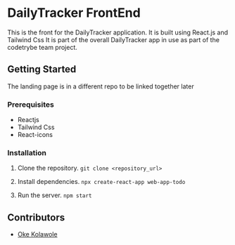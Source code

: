 # DailyTracker FrontEnd

This is the front for the DailyTracker application. It is built using React.js and Tailwind Css
It is part of the overall DailyTracker app in use as part of the codetrybe team project.

## Getting Started
The landing page is in a different repo to be linked together later

### Prerequisites

- Reactjs
- Tailwind Css
- React-icons

### Installation

1. Clone the repository. ```git clone <repository_url>```

2. Install dependencies. ```npx create-react-app web-app-todo```

3. Run the server. ```npm start```


## Contributors

- [Oke Kolawole](https://github.com/Abiodun-Shittu)